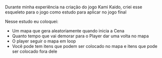 Durante minha experiência na criação do jogo Kami Kaido, criei esse esqueleto para o jogo como estudo para aplicar no jogo final

Nesse estudo eu coloquei:
- Um mapa que gera aleatoriamente quando inicia a Cena
- Quanto tempo que vai demorar para o Player dar uma volta no mapa
- O player seguir o mapa em loop
- Você pode tem itens que podem ser colocado no mapa e itens que pode ser colocado fora dele
